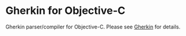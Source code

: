 # Gherkin for Objective-C

Gherkin parser/compiler for Objective-C.
Please see [Gherkin](https://github.com/cucumber/gherkin) for details.
